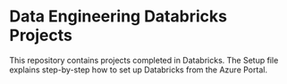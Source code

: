 # Data Engineering Databricks Projects

This repository contains projects completed in Databricks. The Setup file explains step-by-step how to set up Databricks from the Azure Portal. 
